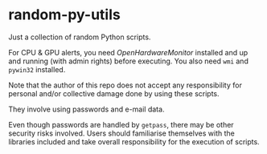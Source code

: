 # random-py-utils

Just a collection of random Python scripts.  

For CPU & GPU alerts, you need *OpenHardwareMonitor* installed and up and running (with admin rights) before executing. You also need `wmi` and `pywin32` installed.  

Note that the author of this repo does not accept any responsibility for personal and/or collective damage done by using these scripts.  

They involve using passwords and e-mail data.  

Even though passwords are handled by `getpass`, there may be other security risks involved. Users should familiarise themselves with the libraries included and take overall responsibility for the execution of scripts.
